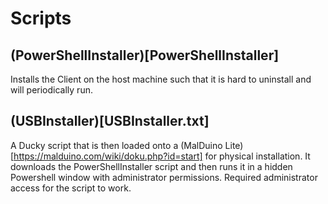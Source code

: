 # Scripts

## (PowerShellInstaller)[PowerShellInstaller]

Installs the Client on the host machine such that it is hard to uninstall and will periodically run.

## (USBInstaller)[USBInstaller.txt]

A Ducky script that is then loaded onto a (MalDuino Lite)[https://malduino.com/wiki/doku.php?id=start] for physical installation. It downloads the PowerShellInstaller script and then runs it in a hidden Powershell window with administrator permissions. Required administrator access for the script to work.